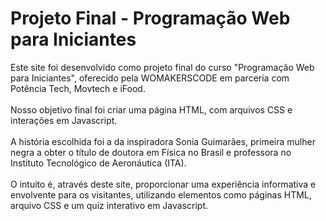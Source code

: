 # Projeto Final - Programação Web para Iniciantes
Este site foi desenvolvido como projeto final do curso "Programação Web para Iniciantes", oferecido pela WOMAKERSCODE em parceria com Potência Tech, Movtech e iFood. <br><br> Nosso objetivo final foi criar uma página HTML, com arquivos CSS e interações em Javascript. <br><br> A história escolhida foi a da inspiradora Sonia Guimarães, primeira mulher negra a obter o título de doutora em Física no Brasil e professora no Instituto Tecnológico de Aeronáutica (ITA). <br><br> O intuito é, através deste site, proporcionar uma experiência informativa e envolvente para os visitantes, utilizando elementos como páginas HTML, arquivo CSS e um quiz interativo em Javascript.
